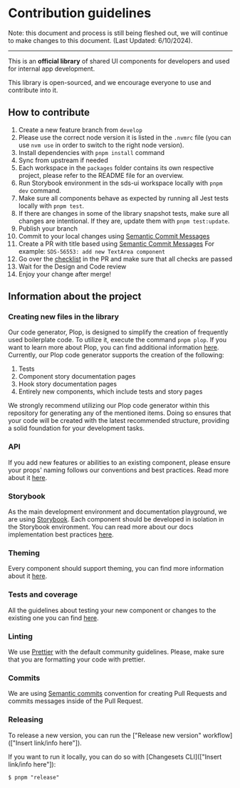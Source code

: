 # Contribution guidelines

Note: this document and process is still being fleshed out, we will continue to make changes to this document. (Last Updated: 6/10/2024).

---

This is an **official library** of shared UI components for developers and used for internal app development.

This library is open-sourced, and we encourage everyone to use and contribute into it.

## How to contribute

1. Create a new feature branch from `develop`
2. Please use the correct node version it is listed in the `.nvmrc` file (you can use `nvm use` in order to switch to the right node version).
3. Install dependencies with `pnpm install` command
4. Sync from upstream if needed
5. Each workspace in the `packages` folder contains its own respective project, please refer to the README file for an overview.
6. Run Storybook environment in the sds-ui workspace locally with `pnpm dev` command.
7. Make sure all components behave as expected by running all Jest tests locally with `pnpm test`.
8. If there are changes in some of the library snapshot tests, make sure all changes are intentional. If they are, update them with `pnpm test:update`.
9. Publish your branch
10. Commit to your local changes using [Semantic Commit Messages](https://seesparkbox.com/foundry/semantic_commit_messages)
11. Create a PR with title based using [Semantic Commit Messages](https://seesparkbox.com/foundry/semantic_commit_messages)
    For example: `SDS-56553: add new TextArea component`
12. Go over the [checklist](/.github/PULL_REQUEST_TEMPLATE.md) in the PR and make sure that all checks are passed
13. Wait for the Design and Code review
14. Enjoy your change after merge!

## Information about the project

### Creating new files in the library

Our code generator, Plop, is designed to simplify the creation of frequently used boilerplate code. To utilize it, execute the command `pnpm plop`. If you want to learn more about Plop, you can find additional information [here](https://plopjs.com/).
Currently, our Plop code generator supports the creation of the following:

1. Tests
2. Component story documentation pages
3. Hook story documentation pages
4. Entirely new components, which include tests and story pages

We strongly recommend utilizing our Plop code generator within this repository for generating any of the mentioned items. Doing so ensures that your code will be created with the latest recommended structure, providing a solid foundation for your development tasks.

### API

If you add new features or abilities to an existing component, please ensure your props' naming follows our conventions and best practices. Read more about it [here](./API_GUIDELINES.MD).

### Storybook

As the main development environment and documentation playground, we are using [Storybook](https://storybook.js.org/).
Each component should be developed in isolation in the Storybook environment.
You can read more about our docs implementation best practices [here](COMPONENTS_DOCUMENTATION_GUIDELINES.md).

### Theming

Every component should support theming, you can find more information about it [here](THEME_README.md).

### Tests and coverage

All the guidelines about testing your new component or changes to the existing one you can find [here](TESTING_README.md).

### Linting

We use [Prettier](https://prettier.io/) with the default community guidelines. Please, make sure that you are formatting your code with prettier.

### Commits

We are using [Semantic commits](https://gist.github.com/joshbuchea/6f47e86d2510bce28f8e7f42ae84c716) convention for creating Pull Requests and commits messages inside of the Pull Request.

### Releasing

To release a new version, you can run the ["Release new version" workflow](["Insert link/info here"]).

If you want to run it locally, you can do so with [Changesets CLI](["Insert link/info here"]):

```
$ pnpm "release"
```
